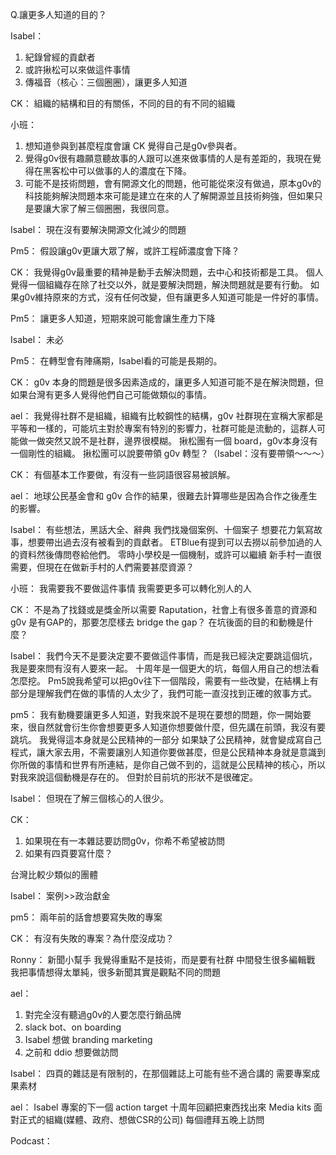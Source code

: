 
Q.讓更多人知道的目的？

Isabel：
1. 紀錄曾經的貢獻者
2. 或許揪松可以來做這件事情
3. 傳福音（核心：三個圈圈），讓更多人知道

CK：
組織的結構和目的有關係，不同的目的有不同的組織

小班：
1. 想知道參與到甚麼程度會讓 CK 覺得自己是g0v參與者。
2. 覺得g0v很有趣願意聽故事的人跟可以進來做事情的人是有差距的，我現在覺得在黑客松中可以做事的人的濃度在下降。
3. 可能不是技術問題，會有開源文化的問題，他可能從來沒有做過，原本g0v的科技能夠解決問題本來可能是建立在來的人了解開源並且技術夠強，但如果只是要讓大家了解三個圈圈，我很同意。

Isabel：
現在沒有要解決開源文化減少的問題

Pm5：
假設讓g0v更讓大眾了解，或許工程師濃度會下降？

CK：
我覺得g0v最重要的精神是動手去解決問題，去中心和技術都是工具。
個人覺得一個組織存在除了社交以外，就是要解決問題，解決問題就是要有行動。
如果g0v維持原來的方式，沒有任何改變，但有讓更多人知道可能是一件好的事情。

Pm5：
讓更多人知道，短期來說可能會讓生產力下降

Isabel：
未必

Pm5：
在轉型會有陣痛期，Isabel看的可能是長期的。

CK：
g0v 本身的問題是很多因素造成的，讓更多人知道可能不是在解決問題，但如果台灣有更多人覺得他們自己可能做類似的事情。

ael：
我覺得社群不是組織，組織有比較鋼性的結構，g0v 社群現在宣稱大家都是平等和一樣的，可能坑主對於專案有特別的影響力，社群可能是流動的，這群人可能做一做突然又說不是社群，邊界很模糊。
揪松團有一個 board，g0v本身沒有一個剛性的組織。
揪松團可以說要帶領 g0v 轉型？（Isabel：沒有要帶領～～～）

CK：
有個基本工作要做，有沒有一些詞語很容易被誤解。

ael：
地球公民基金會和 g0v 合作的結果，很難去計算哪些是因為合作之後產生的影響。

Isabel：
有些想法，黑話大全、辭典
我們找幾個案例、十個案子
想要花力氣寫故事，想要帶出過去沒有被看到的貢獻者。
ETBlue有提到可以去撈以前參加過的人的資料然後傳問卷給他們。
零時小學校是一個機制，或許可以繼續
新手村一直很需要，但現在在做新手村的人們需要甚麼資源？

小班：
我需要我不要做這件事情
我需要更多可以轉化別人的人

CK：
不是為了找錢或是獎金所以需要 Raputation，社會上有很多善意的資源和g0v 是有GAP的，那要怎麼樣去 bridge the gap？
在坑後面的目的和動機是什麼？

Isabel：
我們今天不是要決定要不要做這件事情，而是我已經決定要跳這個坑，我是要來問有沒有人要來一起。
十周年是一個更大的坑，每個人用自己的想法看怎麼挖。
Pm5說我希望可以把g0v往下一個階段，需要有一些改變，在結構上有部分是理解我們在做的事情的人太少了，我們可能一直沒找到正確的敘事方式。

pm5：
我有動機要讓更多人知道，對我來說不是現在要想的問題，你一開始要來，很自然就會衍生你會想要更多人知道你想要做什麼，但先講在前頭，我沒有要跳坑。
我覺得這本身就是公民精神的一部分
如果缺了公民精神，就會變成寫自己程式，讓大家去用，不需要讓別人知道你要做甚麼，但是公民精神本身就是意識到你所做的事情和世界有所連結，是你自己做不到的，這就是公民精神的核心，所以對我來說這個動機是存在的。
但對於目前坑的形狀不是很確定。

Isabel：
但現在了解三個核心的人很少。

CK：
1. 如果現在有一本雜誌要訪問g0v，你希不希望被訪問
2. 如果有四頁要寫什麼？

台灣比較少類似的團體

Isabel：
案例>>政治獻金

pm5：
兩年前的話會想要寫失敗的專案

CK：
有沒有失敗的專案？為什麼沒成功？

Ronny：
新聞小幫手
我覺得重點不是技術，而是要有社群
中間發生很多編輯戰
我把事情想得太單純，很多新聞其實是觀點不同的問題


ael：
1. 對完全沒有聽過g0v的人要怎麼行銷品牌
2. slack bot、on boarding
3. Isabel 想做 branding marketing
4. 之前和 ddio 想要做訪問

Isabel：
四頁的雜誌是有限制的，在那個雜誌上可能有些不適合講的
需要專案成果素材

ael：
Isabel 專案的下一個 action
target
十周年回顧把東西找出來
Media kits
面對正式的組織(媒體、政府、想做CSR的公司)
每個禮拜五晚上訪問


Podcast：
